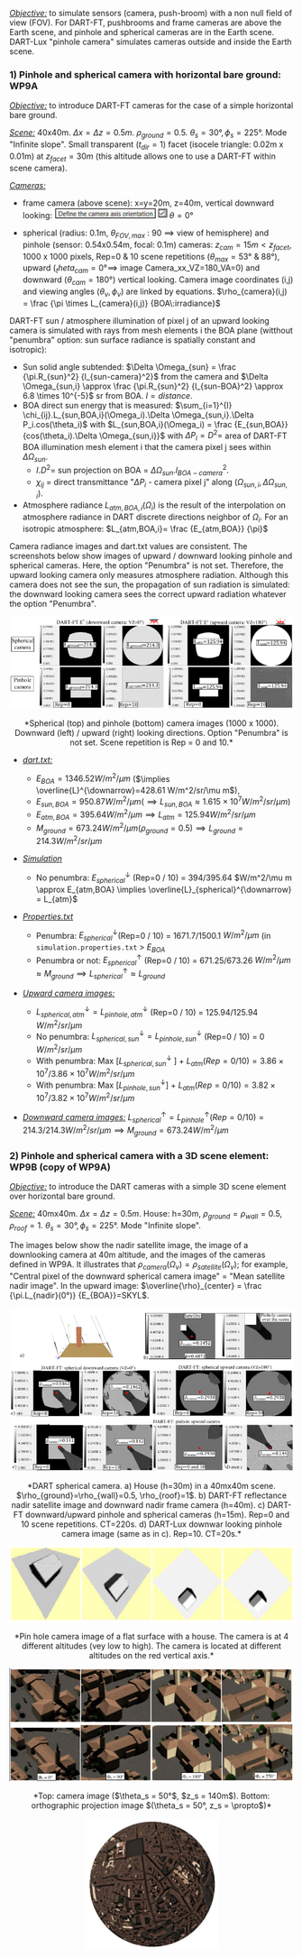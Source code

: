<u>*Objective:*</u> to simulate sensors (camera, push-broom) with a non null field of view (FOV). For DART-FT, pushbrooms and frame cameras are above the Earth scene, and pinhole and spherical cameras are in the Earth scene. DART-Lux "pinhole camera" simulates cameras outside and inside the Earth scene.

### 1) Pinhole and spherical camera with horizontal bare ground: WP9A

<u>*Objective:*</u> to introduce DART-FT cameras for the case of a simple horizontal bare ground.

<u>*Scene:*</u> 40x40m. $\Delta x=\Delta z=0.5m$. $\rho_{ground}=0.5$. $\theta_s=30°, \phi_s=225°$. Mode "Infinite slope". Small transparent ($t_{dir}=1$) facet (isocele triangle: 0.02m x 0.01m) at $z_{facet}=30m$ (this altitude allows one to use a DART-FT within scene camera).

<u>*Cameras:*</u>

- frame camera (above scene): x=y=20m, z=40m, vertical downward looking: <img src="./media/define_camera_button.png" width=200/> $\theta = 0°$

- spherical (radius: 0.1m, $\theta_{FOV,max}$ : 90 $\implies$ view of hemisphere) and pinhole (sensor: 0.54x0.54m, focal: 0.1m) cameras: $z_{cam}=15m < z_{facet}$, 1000 x 1000 pixels, Rep=0 & 10 scene repetitions ($\theta_{max} =53°$ & $88°$), upward ($_theta_{cam}=0° \implies$ image Camera_xx_VZ=180_VA=0) and downward ($\theta_{cam}=180°$) vertical looking. Camera image coordinates (i,j) and viewing angles $(\theta_v,\phi_v)$ are linked by equations. $\rho_{camera}(i,j) = \frac {\pi \times L_{camera}(i,j)} {BOA\:irradiance}$

DART-FT sun / atmosphere illumination of pixel j of an upward looking camera is simulated with rays from mesh elements i the BOA plane (witthout "penumbra" option: sun surface radiance is spatially constant and isotropic):

- Sun solid angle subtended: $\Delta \Omega_{sun} = \frac {\pi.R_{sun}^2} {l_{sun-camera}^2}$ from the camera and $\Delta \Omega_{sun,i} \approx \frac {\pi.R_{sun}^2} {l_{sun-BOA}^2} \approx 6.8 \times 10^{-5}$ sr from BOA. $l=distance$.
- BOA direct sun energy that is measured: $\sum_{i=1}^{I} \chi_{ij}.L_{sun,BOA,i}(\Omega_i).\Delta \Omega_{sun,i}.\Delta P_i.cos(\theta_i)$ with $L_{sun,BOA,i}(\Omega_i) = \frac {E_{sun,BOA}} {cos(\theta_i).\Delta \Omega_{sun,i}}$ with $\Delta P_i = D^2 =$ area of DART-FT BOA illumination mesh element i that the camera pixel j sees within $\Delta \Omega_{sun}$.
    - $I.D^2 =$ sun projection on BOA = $\Delta \Omega_{sun}.l_{BOA-camera}^2$.
    - $\chi_{ij}$ = direct transmittance "$\Delta P_i$ - camera pixel j" along $(\Omega_{sun,i}, \Delta \Omega_{sun,i}$).
- Atmosphere radiance $L_{atm,BOA,i}(\Omega_i)$ is the result of the interpolation on atmosphere radiance in DART discrete directions neighbor of $\Omega_i$. For an isotropic atmosphere: $L_{atm,BOA,i}= \frac {E_{atm,BOA}} {\pi}$

Camera radiance images and dart.txt values are consistent. The screenshots below show images of upward / downward looking pinhole and spherical cameras. Here, the option "Penumbra" is not set. Therefore, the upward looking camera only measures atmosphere radiation. Although this camera does not see the sun, the propagation of sun radiation is simulated: the downward looking camera sees the correct upward radiation whatever the option "Penumbra".

<center><img src="./media/spherical_and_pinhole_camera.png"><p>*Spherical (top) and pinhole (bottom) camera images (1000 x 1000). Downward (left) / upward (right) looking directions. Option "Penumbra" is not set. Scene repetition is Rep = 0 and 10.*</p></img></center>

- <u>*dart.txt:*</u>
    - $E_{BOA} =1346.52 W/m^2/\mu m$ ($\implies \overline{L}^{\downarrow}=428.61 W/m^2/sr/\mu m$),
    - $E_{sun,BOA}=950.87 W/m^2/\mu m (\implies L_{sun,BOA} \approx 1.615 \times10^7 W/m^2/sr/\mu m)$
    - $E_{atm,BOA}=395.64 W/m^2/\mu m \implies L_{atm}=125.94 W/m^2/sr/\mu m$
    - $M_{ground}=673.24 W/m^2/\mu m (\rho_{ground}=0.5) \implies L_{ground}=214.3 W/m^2/sr/\mu m$
    
- <u>*Simulation*</u>
    - No penumbra: $E_{spherical}^{\downarrow}$ (Rep=0 / 10) = $394 / 395.64$ $W/m^2/\mu m \approx E_{atm,BOA} \implies \overline{L}_{spherical}^{\downarrow} = L_{atm}$

- <u>*Properties.txt*</u>
    - Penumbra: $E_{spherical}^{\downarrow}$(Rep=0 / 10) = $1671.7 / 1500.1$ $W/m^2/\mu m$ (in `simulation.properties.txt` > $E_{BOA}$
    - Penumbra or not: $E_{spherical}^{\uparrow}$ (Rep=0 / 10) = $671.25 / 673.26$ $W/m^2/\mu m \approx M_{ground} \implies L_{spherical}^{\uparrow} \approx L_{ground}$

- <u>*Upward camera images:*</u>
    - $L_{spherical,atm}^{\downarrow} = L_{pinhole,atm}^{\downarrow}$ (Rep=0 / 10) = $125.94 / 125.94$ $W/m^2/sr/\mu m$
    - No penumbra: $L_{spherical,sun}^{\downarrow} = L_{pinhole,sun}^{\downarrow}$ (Rep=0 / 10) = $0$ $W/m^2/sr/\mu m$
    - With penumbra: Max [$L_{spherical,sun}^{\downarrow}$ ] + $L_{atm} (Rep=0 / 10) = 3.86 \times10^7 / 3.86\times 10^7 W/m^2/sr/\mu m$
    - With penumbra: Max [$L_{pinhole,sun}^{\downarrow}$] + $L_{atm} (Rep=0 / 10) = 3.82 \times10^7 / 3.82\times 10^7 W/m^2/sr/\mu m$

- <u>*Downward camera images:*</u> $L_{spherical}^{\uparrow} = L_{pinhole}^{\uparrow} (Rep=0 / 10) = 214.3 / 214.3 W/m^2/sr/\mu m \implies M_{ground}=673.24 W/m^2/\mu m$

### 2) Pinhole and spherical camera with a 3D scene element: WP9B (copy of WP9A)

<u>*Objective:*</u> to introduce the DART cameras with a simple 3D scene element over horizontal bare ground.

<u>*Scene:*</u> 40mx40m. $\Delta x=\Delta z=0.5m$. House: h=30m, $\rho_{ground}=\rho_{wall}=0.5$, $\rho_{roof}=1.$ $\theta_s=30°, \phi_s=225°$. Mode "Infinite slope".

The images below show the nadir satellite image, the image of a downlooking camera at 40m altitude, and the images of the cameras defined in WP9A. It illustrates that $\rho_{camera}(\Omega_v)=\rho_{satellite}(\Omega_v)$; for example, "Central pixel of the downward spherical camera image" = "Mean satellite nadir image". In the upward image: $\overline{\rho}_{center} = \frac {\pi.L_{nadir}(0°)} {E_{BOA}}=SKYL$.

<center><img src="./media/dart_spherical_camera.png"><p>*DART spherical camera. a) House (h=30m) in a 40mx40m scene. $\rho_{ground}=\rho_{wall}=0.5, \rho_{roof}=1$. b) DART-FT reflectance nadir satellite image and downward nadir frame camera (h=40m). c) DART-FT downward/upward pinhole and spherical cameras (h=15m). Rep=0 and 10 scene repetitions. CT=220s. d) DART-Lux downwar looking pinhole camera image (same as in c). Rep=10. CT=20s.*</p></img></center>


<center><img src="./media/pinhole_camera_image.png"><p>*Pin hole camera image of a flat surface with a house. The camera is at 4 different altitudes (vey low to high). The camera is located at different altitudes on the red vertical axis.*</p></img></center>


<center><img src="./media/top_camera_image.png"><p>*Top: camera image ($\theta_s = 50°$, $z_s = 140m$). Bottom: orthographic projection image $(\theta_s = 50°, z_s = \propto$)*</p></img></center>

<center><img src="./media/orthographic_projection.png"></img></center>















